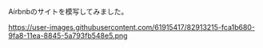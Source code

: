 Airbnbのサイトを模写してみました。

https://user-images.githubusercontent.com/61915417/82913215-fca1b680-9fa8-11ea-8845-5a793fb548e5.png

